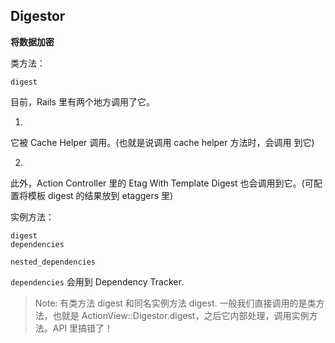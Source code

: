 ## Digestor

**将数据加密**

类方法：

```
digest
```

目前，Rails 里有两个地方调用了它。

1)
它被 Cache Helper 调用。(也就是说调用 cache helper 方法时，会调用 到它)

2)
此外，Action Controller 里的 Etag With Template Digest 也会调用到它。(可配置将模板 digest 的结果放到 etaggers 里)

实例方法：

```
digest
dependencies

nested_dependencies
```

`dependencies` 会用到 Dependency Tracker.

> Note: 有类方法 digest 和同名实例方法 digest. 一般我们直接调用的是类方法，也就是 ActionView::Digestor.digest，之后它内部处理，调用实例方法。API 里搞错了！
